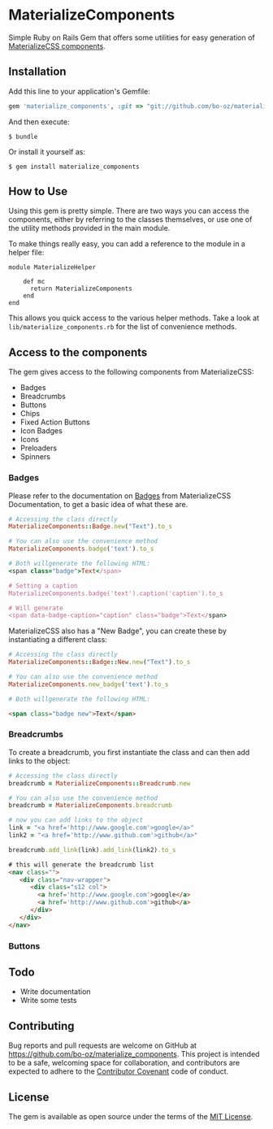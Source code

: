 # MaterializeComponents

Simple Ruby on Rails Gem that offers some utilities for easy generation of [MaterializeCSS components](http://materializecss.com/badges.html).

## Installation

Add this line to your application's Gemfile:

```ruby
gem 'materialize_components', :git => "git://github.com/bo-oz/materialize-components.git"
```

And then execute:

    $ bundle

Or install it yourself as:

    $ gem install materialize_components

## How to Use

Using this gem is pretty simple. There are two ways you can access the components, either by referring to the classes themselves, or use one of the utility methods provided in the main module.

To make things really easy, you can add a reference to the module in a helper file:

```
module MaterializeHelper

    def mc
      return MaterializeComponents
    end
end
```

This allows you quick access to the various helper methods. Take a look at `lib/materialize_components.rb` for the list of convenience methods.

## Access to the components

The gem gives access to the following components from MaterializeCSS:

* Badges
* Breadcrumbs
* Buttons
* Chips
* Fixed Action Buttons
* Icon Badges
* Icons
* Preloaders
* Spinners

### Badges

Please refer to the documentation on [Badges](http://materializecss.com/badges.html) from MaterializeCSS Documentation, to get a basic idea of what these are.

```ruby
# Accessing the class directly
MaterializeComponents::Badge.new("Text").to_s

# You can also use the convenience method
MaterializeComponents.badge('text').to_s

# Both willgenerate the following HTML:
<span class="badge">Text</span>

# Setting a caption
MaterializeComponents.badge('text').caption('caption').to_s

# Will generate
<span data-badge-caption="caption" class="badge">Text</span>

```

MaterializeCSS also has a "New Badge", you can create these by instantiating a different class:

```ruby
# Accessing the class directly
MaterializeComponents::Badge::New.new("Text").to_s

# You can also use the convenience method
MaterializeComponents.new_badge('text').to_s

# Both willgenerate the following HTML:
```
```html
<span class="badge new">Text</span>
```

### Breadcrumbs

To create a breadcrumb, you first instantiate the class and can then add links to the object:

```ruby
# Accessing the class directly
breadcrumb = MaterializeComponents::Breadcrumb.new

# You can also use the convenience method
breadcrumb = MaterializeComponents.breadcrumb

# now you can add links to the object
link = "<a href='http://www.google.com'>google</a>"
link2 = "<a href='http://www.github.com'>github</a>"

breadcrumb.add_link(link).add_link(link2).to_s
```
```html
# this will generate the breadcrumb list 
<nav class="">
   <div class="nav-wrapper">
      <div class="s12 col">
        <a href='http://www.google.com'>google</a>
        <a href='http://www.github.com'>github</a>
      </div>
   </div>
</nav>

```

### Buttons


## Todo

* Write documentation
* Write some tests

## Contributing

Bug reports and pull requests are welcome on GitHub at https://github.com/bo-oz/materialize_components. This project is intended to be a safe, welcoming space for collaboration, and contributors are expected to adhere to the [Contributor Covenant](http://contributor-covenant.org) code of conduct.


## License

The gem is available as open source under the terms of the [MIT License](http://opensource.org/licenses/MIT).
